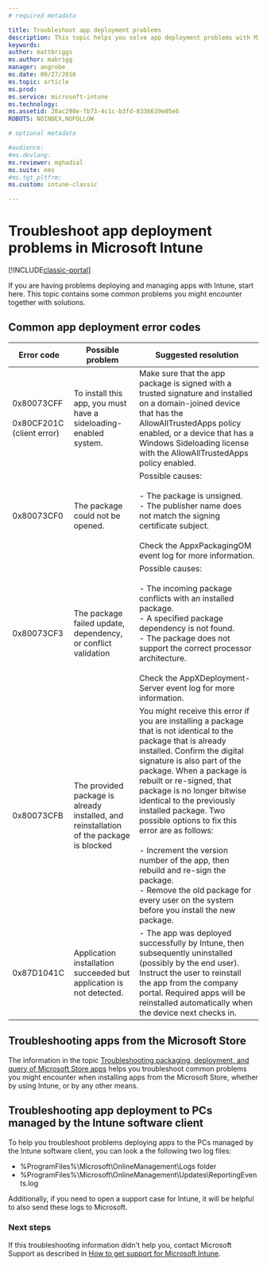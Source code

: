 ```yaml
---
# required metadata

title: Troubleshoot app deployment problems 
description: This topic helps you solve app deployment problems with Microsoft Intune.
keywords:
author: mattbriggs
ms.author: mabrigg
manager: angrobe
ms.date: 09/27/2016
ms.topic: article
ms.prod:
ms.service: microsoft-intune
ms.technology:
ms.assetid: 28ac298e-fb73-4c1c-b3fd-8336639e05e6ROBOTS: NOINDEX,NOFOLLOW

# optional metadata

#audience:
#ms.devlang:
ms.reviewer: mghadial
ms.suite: ems
#ms.tgt_pltfrm:
ms.custom: intune-classic

---
```


# Troubleshoot app deployment problems in Microsoft Intune

[!INCLUDE[classic-portal](../includes/classic-portal.md)]

If you are having problems deploying and managing apps with Intune, start here. This topic contains some common problems you might encounter together with solutions.

## Common app deployment error codes

|Error code|Possible problem|Suggested resolution|
|--------------|--------------------|------------------------|
|0x80073CFF<br /><br />0x80CF201C (client error)|To install this app, you must have a sideloading-enabled system.|Make sure that the app package is signed with a trusted signature and installed on a domain-joined device that has the AllowAllTrustedApps policy enabled, or a device that has a Windows Sideloading license with the AllowAllTrustedApps policy enabled.|
|0x80073CF0|The package could not be opened.|Possible causes:<br /><br />-   The package is unsigned.<br />-   The publisher name does not match the signing certificate subject.<br /><br />Check the AppxPackagingOM event log for more information.|
|0x80073CF3|The package failed update, dependency, or conflict validation|Possible causes:<br /><br />-   The incoming package conflicts with an installed package.<br />-   A specified package dependency is not found.<br />-   The package does not support the correct processor architecture.<br /><br />Check the AppXDeployment-Server event log for more information.|
|0x80073CFB|The provided package is already installed, and reinstallation of the package is blocked|You might receive this error if you are installing a package that is not identical to the package that is already installed. Confirm the digital signature is also part of the package. When a package is rebuilt or re-signed, that package is no longer bitwise identical to the previously installed package. Two possible options to fix this error are as follows:<br /><br />-   Increment the version number of the app, then rebuild and re-sign the package.<br />-   Remove the old package for every user on the system before you install the new package.|
|0x87D1041C|Application installation succeeded but application is not detected.|- The app was deployed successfully by Intune, then subsequently uninstalled (possibly by the end user). Instruct the user to reinstall the app from the company portal. Required apps will be reinstalled automatically when the device next checks in.|

## Troubleshooting apps from the Microsoft Store

The information in the topic [Troubleshooting packaging, deployment, and query of Microsoft Store apps](https://msdn.microsoft.com/library/windows/desktop/hh973484.aspx) helps you troubleshoot common problems you might encounter when installing apps from the Microsoft Store, whether by using Intune, or by any other means.

## Troubleshooting app deployment to PCs managed by the Intune software client
To help you troubleshoot problems deploying apps to the PCs managed by the Intune software client, you can look a the following two log files:
- %ProgramFiles%\Microsoft\OnlineManagement\Logs folder
- %ProgramFiles%\Microsoft\OnlineManagement\Updates\ReportingEvents.log

Additionally, if you need to open a support case for Intune, it will be helpful to also send these logs to Microsoft.


### Next steps
If this troubleshooting information  didn't help you, contact Microsoft Support as described in [How to get support for Microsoft Intune](how-to-get-support-for-microsoft-intune.md).
